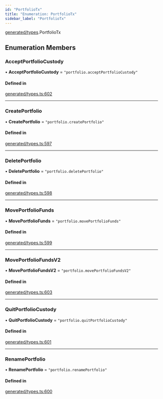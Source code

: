 ```yaml
---
id: "PortfolioTx"
title: "Enumeration: PortfolioTx"
sidebar_label: "PortfolioTx"
---
```


[generated/types](../../../../modules/Generated/Types/Types.md).PortfolioTx

## Enumeration Members

### AcceptPortfolioCustody

• **AcceptPortfolioCustody** = ``"portfolio.acceptPortfolioCustody"``

#### Defined in

[generated/types.ts:602](https://github.com/PolymeshAssociation/polymesh-sdk/blob/95e180d2/src/generated/types.ts#L602)

___

### CreatePortfolio

• **CreatePortfolio** = ``"portfolio.createPortfolio"``

#### Defined in

[generated/types.ts:597](https://github.com/PolymeshAssociation/polymesh-sdk/blob/95e180d2/src/generated/types.ts#L597)

___

### DeletePortfolio

• **DeletePortfolio** = ``"portfolio.deletePortfolio"``

#### Defined in

[generated/types.ts:598](https://github.com/PolymeshAssociation/polymesh-sdk/blob/95e180d2/src/generated/types.ts#L598)

___

### MovePortfolioFunds

• **MovePortfolioFunds** = ``"portfolio.movePortfolioFunds"``

#### Defined in

[generated/types.ts:599](https://github.com/PolymeshAssociation/polymesh-sdk/blob/95e180d2/src/generated/types.ts#L599)

___

### MovePortfolioFundsV2

• **MovePortfolioFundsV2** = ``"portfolio.movePortfolioFundsV2"``

#### Defined in

[generated/types.ts:603](https://github.com/PolymeshAssociation/polymesh-sdk/blob/95e180d2/src/generated/types.ts#L603)

___

### QuitPortfolioCustody

• **QuitPortfolioCustody** = ``"portfolio.quitPortfolioCustody"``

#### Defined in

[generated/types.ts:601](https://github.com/PolymeshAssociation/polymesh-sdk/blob/95e180d2/src/generated/types.ts#L601)

___

### RenamePortfolio

• **RenamePortfolio** = ``"portfolio.renamePortfolio"``

#### Defined in

[generated/types.ts:600](https://github.com/PolymeshAssociation/polymesh-sdk/blob/95e180d2/src/generated/types.ts#L600)
